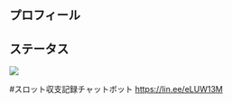 ## プロフィール

## ステータス
![](https://github-readme-stats.vercel.app/api/top-langs?username=haruru8&show_icons=true&locale=en&layout=compact)



#スロット収支記録チャットボット
https://lin.ee/eLUW13M

